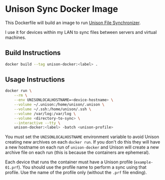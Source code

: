# Unison Sync Docker Image

This Dockerfile will build an image to run [Unison File Synchronizer](https://www.cis.upenn.edu/~bcpierce/unison/). 

I use it for devices within my LAN to sync files between servers and virtual machines.

## Build Instructions

```sh
docker build --tag unison-docker:<label> .
```

## Usage Instructions

```sh
docker run \
    --rm \
    --env UNISONLOCALHOSTNAME=<device-hostname> \
    --volume ~/.unison:/home/unison/.unison \
    --volume ~/.ssh:/home/unison/.ssh \
    --volume /var/log:/var/log \
    --volume <directory-to-sync> \
    --interactive --tty \
    unison-docker:<label> -batch <unison-profile>
```

You must set the `UNISONLOCALHOSTNAME` environment variable to avoid Unison creating new archives on each `docker run`. If you don't do this they will have a new hostname on each run of `unison-docker` and Unison will create a new archive file on each run (this is because the containers are ephemeral).

Each device that runs the container must have a Unison profile (`example-01.prf`). You should use the profile name to perform a sync using that profile. Use the name of the profile only (without the `.prf` file ending).

